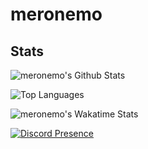# meronemo
## Stats
![meronemo's Github Stats](https://github-readme-stats.vercel.app/api?username=meronemo&hide=prs&count_private=true&theme=discord_old_blurple&include_all_commits=true&show_icons=true)

![Top Languages](https://github-readme-stats.vercel.app/api/top-langs/?username=meronemo&layout=compact&theme=discord_old_blurple)

![meronemo's Wakatime Stats](https://github-readme-stats.vercel.app/api/wakatime?username=meronemo&layout=compact&theme=discord_old_blurple)

[![Discord Presence](https://lanyard-profile-readme.vercel.app/api/626323165341286431?bg=303030)](https://discord.com/users/626323165341286431)
